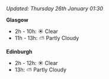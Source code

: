 *Updated: Thursday 26th January 01:30*

**Glasgow**

* 2h - 10h: :sunny: Clear
* 11h - 13h: :partly_sunny: Partly Cloudy

**Edinburgh**

* 2h - 12h: :sunny: Clear
* 13h: :partly_sunny: Partly Cloudy
